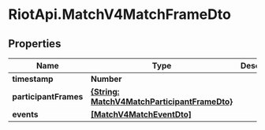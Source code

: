 # RiotApi.MatchV4MatchFrameDto

## Properties
Name | Type | Description | Notes
------------ | ------------- | ------------- | -------------
**timestamp** | **Number** |  | [optional] 
**participantFrames** | [**{String: MatchV4MatchParticipantFrameDto}**](MatchV4MatchParticipantFrameDto.md) |  | [optional] 
**events** | [**[MatchV4MatchEventDto]**](MatchV4MatchEventDto.md) |  | [optional] 


